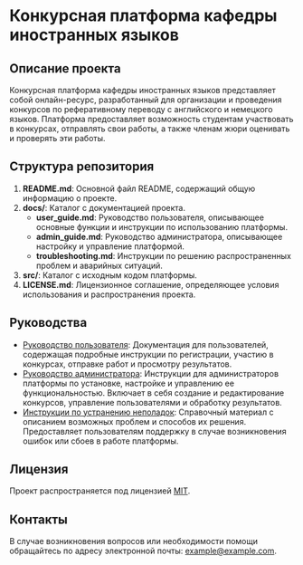 # Конкурсная платформа кафедры иностранных языков

Описание проекта
----------------
Конкурсная платформа кафедры иностранных языков представляет собой онлайн-ресурс, разработанный для организации и проведения конкурсов по реферативному переводу с английского и немецкого языков. Платформа предоставляет возможность студентам участвовать в конкурсах, отправлять свои работы, а также членам жюри оценивать и проверять эти работы.

Структура репозитория
----------------------
1. **README.md**: Основной файл README, содержащий общую информацию о проекте.
2. **docs/**: Каталог с документацией проекта.
    - **user_guide.md**: Руководство пользователя, описывающее основные функции и инструкции по использованию платформы.
    - **admin_guide.md**: Руководство администратора, описывающее настройку и управление платформой.
    - **troubleshooting.md**: Инструкции по решению распространенных проблем и аварийных ситуаций.
3. **src/**: Каталог с исходным кодом платформы.
4. **LICENSE.md**: Лицензионное соглашение, определяющее условия использования и распространения проекта.

## Руководства

- [Руководство пользователя](docs/user_guide.md): Документация для пользователей, содержащая подробные инструкции по регистрации, участию в конкурсах, отправке работ и просмотру результатов.
- [Руководство администратора](docs/admin_guide.md): Инструкции для администраторов платформы по установке, настройке и управлению ее функциональностью. Включает в себя создание и редактирование конкурсов, управление пользователями и обработку результатов.
- [Инструкции по устранению неполадок](docs/troubleshooting.md): Справочный материал с описанием возможных проблем и способов их решения. Предоставляет пользователям поддержку в случае возникновения ошибок или сбоев в работе платформы.
  
Лицензия
--------
Проект распространяется под лицензией [MIT](LICENSE.md).

Контакты
---------
В случае возникновения вопросов или необходимости помощи обращайтесь по адресу электронной почты: [example@example.com](mailto:example@example.com).
